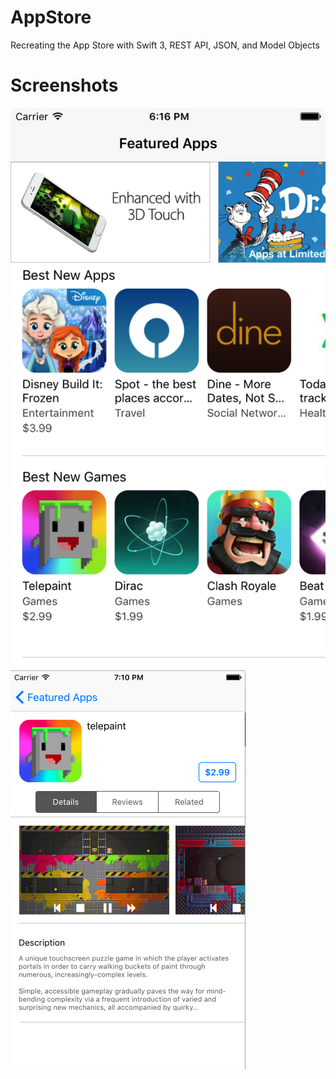 # AppStore
Recreating the App Store with Swift 3, REST API, JSON, and Model Objects

# Screenshots
![](https://github.com/jaksatomovic/AppStore/blob/master/screenshots/Simulator%20Screen%20Shot%2001%20Mar%202017%2018.16.57.png)
![](https://github.com/jaksatomovic/AppStore/blob/master/screenshots/Screen%20Shot%202017-03-01%20at%2019.10.20.png)

